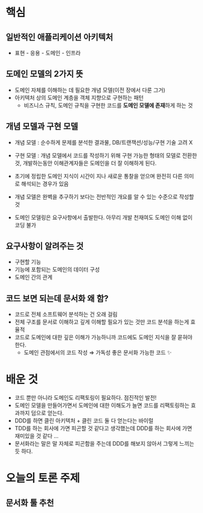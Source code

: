 # 핵심

## 일반적인 애플리케이션 아키텍처
- 표현 - 응용 - 도메인 - 인프라

## 도메인 모델의 2가지 뜻
- 도메인 자체를 이해하는 데 필요한 개념 모델(이전 장에서 다룬 그거)
- 아키텍처 상의 도메인 계층을 객체 지향으로 구현하는 패턴
    - 비즈니스 규칙, 도메인 규칙을 구현한 코드를 **도메인 모델에 존재**하게 하는 것

## 개념 모델과 구현 모델
- 개념 모델 : 순수하게 문제를 분석한 결과물, DB/트랜잭션/성능/구현 기술 고려 X
- 구현 모델 : 개념 모델에서 코드를 작성하기 위해 구현 가능한 형태의 모델로 전환한 것, 개발하는동안 이해관계자들은 도메인을 더 잘 이해하게 된다.

- 초기에 정립한 도메인 지식이 시간이 지나 새로운 통찰을 얻으며 완전히 다른 의미로 해석되는 경우가 있음
- 개념 모델은 완벽을 추구하기 보다는 전반적인 개요를 알 수 있는 수준으로 작성할  것
- 도메인 모델링은 요구사항에서 출발한다. 아무리 개발 천재여도 도메인 이해 없이 코딩 불가

## 요구사항이 알려주는 것
- 구현할 기능
- 기능에 포함되는 도메인의 데이터 구성
- 도메인 간의 관계

## 코드 보면 되는데 문서화 왜 함?
- 코드로 전체 소프트웨어 분석하는 건 오래 걸림
- 전체 구조를 문서로 이해하고 깊게 이해할 필요가 있는 것만 코드 분석을 하는게 효율적
- 코드로 도메인에 대한 깊은 이해가 가능하니까 코드에도 도메인 지식을 잘 묻혀야 한다.
    - 도메인 관점에서의 코드 작성 ⇒ 가독성 좋은 문서화 가능한 코드 ✨

# 배운 것
- 코드 뿐만 아니라 도메인도 리팩토링이 필요하다. 점진적인 발전!
- 도메인 모델을 만들어가면서 도메인에 대한 이해도가 늘면 코드를 리팩토링하는 효과까지 덤으로 얻는다.
- DDD를 하면 클린 아키텍처 + 클린 코드 둘 다 얻는다는 바이럴
- TDD를 하는 회사에 가면 피곤할 것 같다고 생각했는데 DDD를 하는 회사에 가면 재미있을 것 같다 …
- 문서화라는 말은 말 자체로 피곤함을 주는데 DDD를 해보지 않아서 그렇게 느끼는 듯 하다.

# 오늘의 토론 주제
## 문서화 툴 추천
